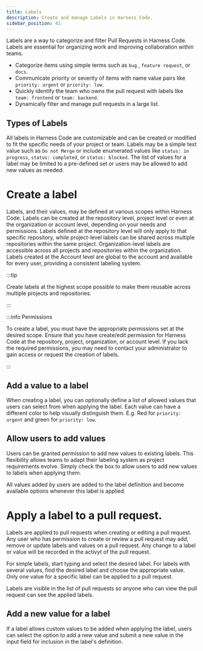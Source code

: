 ```yaml
---
title: Labels
description: Create and manage Labels in Harness Code.
sidebar_position: 41
---
```


Labels are a way to categorize and filter Pull Requests in Harness Code. Labels are essential for organizing work and improving collaboration within teams.

* Categorize items using simple terms such as `bug` , `feature request`, or `docs`.
* Communicate priority or severity of items with name value pairs like `priority: urgent` or `priority: low`.
* Quickly identify the team who owns the pull request with labels like `team: frontend` or `team: backend`.
* Dynamically filter and manage pull requests in a large list.

## Types of Labels

All labels in Harness Code are customizable and can be created or modified to fit the specific needs of your project or team. Labels may be a simple text value such as `Do not Merge` or include enumerated values like `status: in progress`, `status: completed`, or `status: blocked`. The list of values for a label may be limited to a pre-defined set or users may be allowed to add new values as needed.

# Create a label

Labels, and their values, may be defined at various scopes within Harness Code. Labels can be created at the repository level, project level or even at the organization or account level, depending on your needs and permissions. Labels defined at the repository level will only apply to that specific repository, while project-level labels can be shared across multiple repositories within the same project. Organization-level labels are accessible across all projects and repositories within the organization. Labels created at the Account level are global to the account and available for every user, providing a consistent labeling system.

:::tip 

Create labels at the highest scope possible to make them reusable across multiple projects and repositories.

:::

:::info Permissions

To create a label, you must have the appropriate permissions set at the desired scope. 
Ensure that you have create/edit permission for Harness Code at the repository, project, organization, or account level. If you lack the required permissions, you may need to contact your administrator to gain access or request the creation of labels. 

:::

## Add a value to a label

When creating a label, you can optionally define a list of allowed values that users can select from when applying the label. Each value can have a different color to help visually distinguish them. E.g. Red for `priority: urgent` and green for `priority: low`.

## Allow users to add values

Users can be granted permission to add new values to existing labels. This flexibility allows teams to adapt their labeling system as project requirements evolve. Simply check the box to allow users to add new values to labels when applying them. 

All values added by users are added to the label definition and become available options whenever this label is applied.

# Apply a label to a pull request.

Labels are applied to pull requests when creating or editing a pull request. Any user who has permission to create or review a pull request may add, remove or update labels and values on a pull request. Any change to a label or value will be recorded in the activyt of the pull request.

For simple labels, start typing and select the desired label.  For labels with several values, find the desired label and choose the appropriate value. Only one value for a specific label can be applied to a pull request.

Labels are visible in the list of pull requests so anyone who can view the pull request can see the applied labels.

## Add a new value for a label

If a label allows custom values to be added when applying the label, users can select the option to add a new value and submit a new value in the input field for inclusion in the label's definition.

